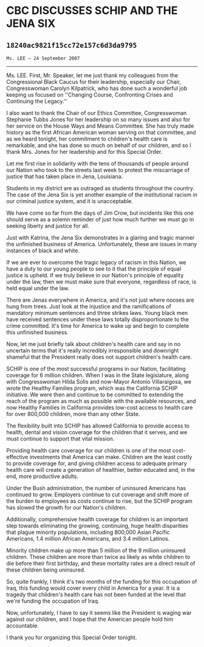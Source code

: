 # CBC DISCUSSES SCHIP AND THE JENA SIX
## `18240ac9821f15cc72e157c6d3da9795`
`Ms. LEE — 24 September 2007`

---


Ms. LEE. First, Mr. Speaker, let me just thank my colleagues from the 
Congressional Black Caucus for their leadership, especially our Chair, 
Congresswoman Carolyn Kilpatrick, who has done such a wonderful job 
keeping us focused on ''Changing Course, Confronting Crises and 
Continuing the Legacy.''

I also want to thank the Chair of our Ethics Committee, Congresswoman 
Stephanie Tubbs Jones for her leadership on so many issues and also for 
her service on the House Ways and Means Committee. She has truly made 
history as the first African American woman serving on that committee, 
and as we heard tonight, her commitment to children's health care is 
remarkable, and she has done so much on behalf of our children, and so 
I thank Mrs. Jones for her leadership and for this Special Order.

Let me first rise in solidarity with the tens of thousands of people 
around our Nation who took to the streets last week to protest the 
miscarriage of justice that has taken place in Jena, Louisiana.

Students in my district are as outraged as students throughout the 
country. The case of the Jena Six is yet another example of the 
institutional racism in our criminal justice system, and it is 
unacceptable.

We have come so far from the days of Jim Crow, but incidents like 
this one should serve as a solemn reminder of just how much further we 
must go in seeking liberty and justice for all.

Just with Katrina, the Jena Six demonstrates in a glaring and tragic 
manner the unfinished business of America. Unfortunately, these are 
issues in many instances of black and white.

If we are ever to overcome the tragic legacy of racism in this 
Nation, we have a duty to our young people to see to it that the 
principle of equal justice is upheld. If we truly believe in our 
Nation's principle of equality under the law, then we must make sure 
that everyone, regardless of race, is held equal under the law.

There are Jenas everywhere in America, and it's not just where nooses 
are hung from trees. Just look at the injustice and the ramifications 
of mandatory minimum sentences and three strikes laws. Young black men 
have received sentences under these laws totally disproportionate to 
the crime committed. It's time for America to wake up and begin to 
complete this unfinished business.

Now, let me just briefly talk about children's health care and say in 
no uncertain terms that it's really incredibly irresponsible and 
downright shameful that the President really does not support 
children's health care.

SCHIP is one of the most successful programs in our Nation, 
facilitating coverage for 6 million children. When I was in the State 
legislature, along with Congresswoman Hilda Solis and now-Mayor Antonio 
Villaraigosa, we wrote the Healthy Families program, which was the 
California SCHIP initiative. We were then and continue to be committed 
to extending the reach of the program as much as possible with the 
available resources, and now Healthy Families in California provides 
low-cost access to health care for over 800,000 children, more than any 
other State.

The flexibility built into SCHIP has allowed California to provide 
access to health, dental and vision coverage for the children that it 
serves, and we must continue to support that vital mission.

Providing health care coverage for our children is one of the most 
cost-effective investments that America can make. Children are the 
least costly to provide coverage for, and giving children access to 
adequate primary health care will create a generation of healthier, 
better educated and, in the end, more productive adults.

Under the Bush administration, the number of uninsured Americans has 
continued to grow. Employers continue to cut coverage and shift more of 
the burden to employees as costs continue to rise, but the SCHIP 
program has slowed the growth for our Nation's children.

Additionally, comprehensive health coverage for children is an 
important step towards eliminating the growing, continuing, huge health 
disparities that plague minority populations, including 800,000 Asian 
Pacific Americans, 1.4 million African Americans, and 3.4 million 
Latinos.

Minority children make up more than 5 million of the 9 million 
uninsured children. These children are more than twice as likely as 
white children to die before their first birthday, and these mortality 
rates are a direct result of these children being uninsured.

So, quite frankly, I think it's two months of the funding for this 
occupation of Iraq, this funding would cover every child in America for 
a year. It is a tragedy that children's health care has not been funded 
at the level that we're funding the occupation of Iraq.

Now, unfortunately, I have to say it seems like the President is 
waging war against our children, and I hope that the American people 
hold him accountable.

I thank you for organizing this Special Order tonight.